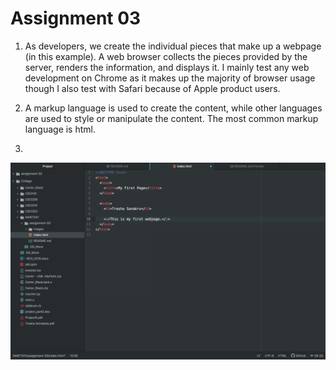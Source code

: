 # Assignment 03

1. As developers, we create the individual pieces that make up a webpage (in this example). A web browser collects the pieces provided by the server, renders the information, and displays it. I mainly test any web development on Chrome as it makes up the majority of browser usage though I also test with Safari because of Apple product users.

2. A markup language is used to create the content, while other languages are used to style or manipulate the content. The most common markup language is html.

3.
![Screenshot of my first webpage](./images/assignment03screenshot.png)
